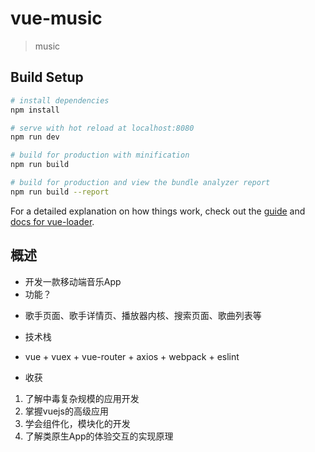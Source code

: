 # vue-music

> music 

## Build Setup

``` bash
# install dependencies
npm install

# serve with hot reload at localhost:8080
npm run dev

# build for production with minification
npm run build

# build for production and view the bundle analyzer report
npm run build --report
```

For a detailed explanation on how things work, check out the [guide](http://vuejs-templates.github.io/webpack/) and [docs for vue-loader](http://vuejs.github.io/vue-loader).

## 概述
* 开发一款移动端音乐App
* 功能？ 
- 歌手页面、歌手详情页、播放器内核、搜索页面、歌曲列表等
* 技术栈
- vue + vuex + vue-router + axios + webpack + eslint

* 收获
1. 了解中毒复杂规模的应用开发
2. 掌握vuejs的高级应用
3. 学会组件化，模块化的开发
4. 了解类原生App的体验交互的实现原理
